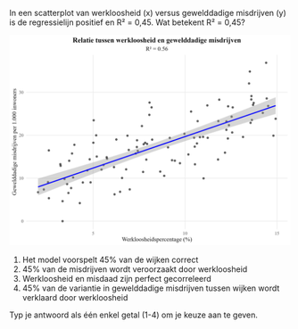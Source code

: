 In een scatterplot van werkloosheid (x) versus gewelddadige misdrijven (y) is de regressielijn positief en R² = 0,45. Wat betekent R² = 0,45?

![Scatterplot](media/scatter_workloosheid_geweld.png) 

1.	Het model voorspelt 45% van de wijken correct
2.	45% van de misdrijven wordt veroorzaakt door werkloosheid
3.	Werkloosheid en misdaad zijn perfect gecorreleerd
4.	45% van de variantie in gewelddadige misdrijven tussen wijken wordt verklaard door werkloosheid

Typ je antwoord als één enkel getal (1-4) om je keuze aan te geven.

